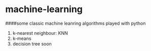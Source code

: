 machine-learning
================
  
####some classic machine leanring algorithms played with python  

1.  k-nearest neighbour: KNN
2.  k-means
3.  decision tree soon
